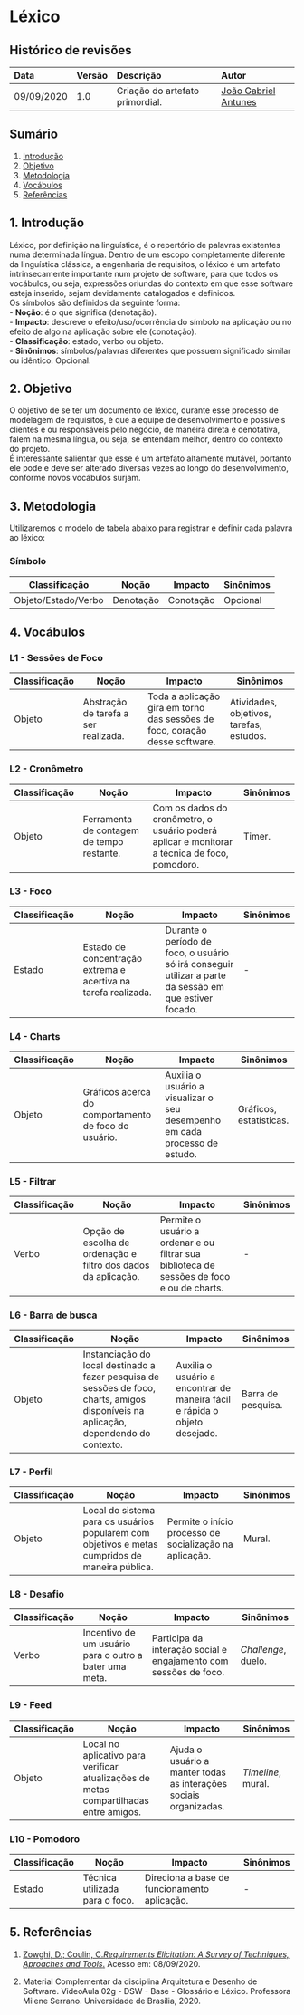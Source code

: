 # Léxico

## **Histórico de revisões**
|Data|Versão|Descrição|Autor|
|:---|:---|:---|:---|
|09/09/2020|1.0|Criação do artefato primordial.|[João Gabriel Antunes](https://github.com/flyerjohn)|

## **Sumário**
1. [Introdução](#1-introdução)
2. [Objetivo](#2-objetivo)
3. [Metodologia](#3-metodologia)
4. [Vocábulos](#4-vocábulos)
5. [Referências](#5-referências)

## 1. **Introdução**

Léxico, por definição na linguística, é o repertório de palavras existentes numa determinada língua. Dentro de um escopo completamente diferente da linguística clássica, a engenharia de requisitos, o léxico é um artefato intrinsecamente importante num projeto de software, para que todos os vocábulos, ou seja, expressões oriundas do contexto em que esse software esteja inserido, sejam devidamente catalogados e definidos.<br>
Os símbolos são definidos da seguinte forma:<br> - **Noção**: é o que significa (denotação).<br> - **Impacto**: descreve o efeito/uso/ocorrência do símbolo na aplicação ou no efeito de algo na aplicação sobre ele (conotação).<br> - **Classificação**: estado, verbo ou objeto.<br> - **Sinônimos**: símbolos/palavras diferentes que possuem significado similar ou idêntico. Opcional.

## 2. **Objetivo**

O objetivo de se ter um documento de léxico, durante esse processo de modelagem de requisitos, é que a equipe de desenvolvimento e possíveis clientes e ou responsáveis pelo negócio, de maneira direta e denotativa, falem na mesma língua, ou seja, se entendam melhor, dentro do contexto do projeto.<br>
É interessante salientar que esse é um artefato altamente mutável, portanto ele pode e deve ser alterado diversas vezes ao longo do desenvolvimento, conforme novos vocábulos surjam.

## 3. **Metodologia**
Utilizaremos o modelo de tabela abaixo para registrar e definir cada palavra ao léxico:<br>

### **Símbolo**
| Classificação | Noção | Impacto | Sinônimos |
| --- | --- | --- | --- |
| Objeto/Estado/Verbo | Denotação | Conotação | Opcional |


## 4. **Vocábulos**
### L1 - Sessões de Foco
| Classificação | Noção | Impacto | Sinônimos |
| --- | --- | --- | --- |
| Objeto | Abstração de tarefa a ser realizada. | Toda a aplicação gira em torno das sessões de foco, coração desse software. | Atividades, objetivos, tarefas, estudos. |

### L2 - Cronômetro
| Classificação | Noção | Impacto | Sinônimos |
| --- | --- | --- | --- |
| Objeto | Ferramenta de contagem de tempo restante. | Com os dados do cronômetro, o usuário poderá aplicar e monitorar a técnica de foco, pomodoro. | Timer. |

### L3 - Foco
| Classificação | Noção | Impacto | Sinônimos |
| --- | --- | --- | --- |
| Estado | Estado de concentração extrema e acertiva na tarefa realizada. | Durante o período de foco, o usuário só irá conseguir utilizar a parte da sessão em que estiver focado. | - |

### L4 - Charts
| Classificação | Noção | Impacto | Sinônimos |
| --- | --- | --- | --- |
| Objeto | Gráficos acerca do comportamento de foco do usuário. | Auxilia o usuário a visualizar o seu desempenho em cada processo de estudo. | Gráficos, estatísticas. |

### L5 - Filtrar 
| Classificação | Noção | Impacto | Sinônimos |
| --- | --- | --- | --- |
| Verbo | Opção de escolha de ordenação e filtro dos dados da aplicação. | Permite o usuário a ordenar e ou filtrar sua biblioteca de sessões de foco e ou de charts. | - |

### L6 - Barra de busca
| Classificação | Noção | Impacto | Sinônimos |
| --- | --- | --- | --- |
| Objeto | Instanciação do local destinado a fazer pesquisa de sessões de foco, charts, amigos disponíveis na aplicação, dependendo do contexto. | Auxilia o usuário a encontrar de maneira fácil e rápida o objeto desejado. | Barra de pesquisa. |

### L7 - Perfil
| Classificação | Noção | Impacto | Sinônimos |
| --- | --- | --- | --- |
| Objeto | Local do sistema para os usuários popularem com objetivos e metas cumpridos de maneira pública. | Permite o início processo de socialização na aplicação. | Mural. |

### L8 - Desafio
| Classificação | Noção | Impacto | Sinônimos |
| --- | --- | --- | --- |
| Verbo | Incentivo de um usuário para o outro a bater uma meta. | Participa da interação social e engajamento com sessões de foco. | *Challenge*, duelo. |

### L9 - Feed
| Classificação | Noção | Impacto | Sinônimos |
| --- | --- | --- | --- |
| Objeto | Local no aplicativo para verificar atualizações de metas compartilhadas entre amigos. | Ajuda o usuário a manter todas as interações sociais organizadas. | *Timeline*, mural. |

### L10 - Pomodoro
| Classificação | Noção | Impacto | Sinônimos |
| --- | --- | --- | --- |
| Estado | Técnica utilizada para o foco. | Direciona a base de funcionamento aplicação. | - |

## 5. **Referências**

1. [Zowghi, D.; Coulin, C._Requirements Elicitation: A Survey of Techniques, Aproaches and Tools_.](https://web.eecs.umich.edu/~weimerw/2018-481/readings/requirements.pdf) Acesso em: 08/09/2020.

2. Material Complementar da disciplina Arquitetura e Desenho de Software. VideoAula 02g - DSW - Base - Glossário e Léxico. Professora Milene Serrano. Universidade de Brasília, 2020.